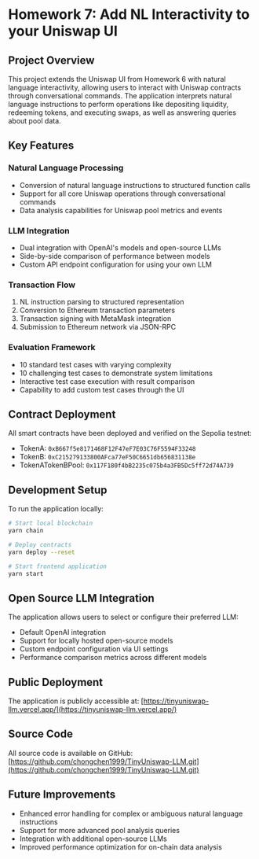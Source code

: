 # Homework 7: Add NL Interactivity to your Uniswap UI

## Project Overview
This project extends the Uniswap UI from Homework 6 with natural language interactivity, allowing users to interact with Uniswap contracts through conversational commands. The application interprets natural language instructions to perform operations like depositing liquidity, redeeming tokens, and executing swaps, as well as answering queries about pool data.

## Key Features

### Natural Language Processing
- Conversion of natural language instructions to structured function calls
- Support for all core Uniswap operations through conversational commands
- Data analysis capabilities for Uniswap pool metrics and events

### LLM Integration
- Dual integration with OpenAI's models and open-source LLMs 
- Side-by-side comparison of performance between models
- Custom API endpoint configuration for using your own LLM

### Transaction Flow
1. NL instruction parsing to structured representation
2. Conversion to Ethereum transaction parameters
3. Transaction signing with MetaMask integration
4. Submission to Ethereum network via JSON-RPC

### Evaluation Framework
- 10 standard test cases with varying complexity
- 10 challenging test cases to demonstrate system limitations
- Interactive test case execution with result comparison
- Capability to add custom test cases through the UI

## Contract Deployment
All smart contracts have been deployed and verified on the Sepolia testnet:
- TokenA: `0xB667f5e8171468F12F47eF7E03C76F5594F33248`
- TokenB: `0xC215279133800AFca77eF50C6651db656831138e`
- TokenATokenBPool: `0x117F180f4bB2235c075b4a3FB5Dc5ff72d74A739`

## Development Setup
To run the application locally:

```bash
# Start local blockchain
yarn chain

# Deploy contracts
yarn deploy --reset

# Start frontend application
yarn start
```

## Open Source LLM Integration
The application allows users to select or configure their preferred LLM:

- Default OpenAI integration
- Support for locally hosted open-source models
- Custom endpoint configuration via UI settings
- Performance comparison metrics across different models

## Public Deployment
The application is publicly accessible at:
[https://tinyuniswap-llm.vercel.app/](https://tinyuniswap-llm.vercel.app/)

## Source Code
All source code is available on GitHub:
[https://github.com/chongchen1999/TinyUniswap-LLM.git](https://github.com/chongchen1999/TinyUniswap-LLM.git)

## Future Improvements
- Enhanced error handling for complex or ambiguous natural language instructions
- Support for more advanced pool analysis queries
- Integration with additional open-source LLMs
- Improved performance optimization for on-chain data analysis